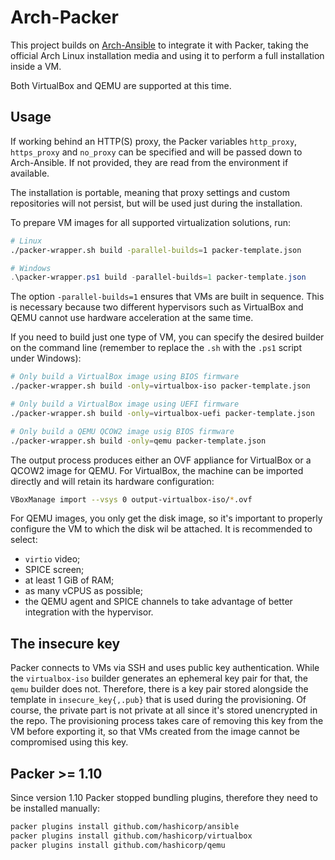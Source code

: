 # Arch-Packer

This project builds on [Arch-Ansible](../README.md) to integrate it with
Packer, taking the official Arch Linux installation media and using it
to perform a full installation inside a VM.

Both VirtualBox and QEMU are supported at this time.

## Usage

If working behind an HTTP(S) proxy, the Packer variables `http_proxy`,
`https_proxy` and `no_proxy` can be specified and will be passed down to
Arch-Ansible. If not provided, they are read from the environment if
available.

The installation is portable, meaning that proxy settings and custom
repositories will not persist, but will be used just during the
installation.

To prepare VM images for all supported virtualization solutions, run:

```sh
# Linux
./packer-wrapper.sh build -parallel-builds=1 packer-template.json
```

```powershell
# Windows
.\packer-wrapper.ps1 build -parallel-builds=1 packer-template.json
```

The option `-parallel-builds=1` ensures that VMs are built in sequence.
This is necessary because two different hypervisors such as VirtualBox
and QEMU cannot use hardware acceleration at the same time.

If you need to build just one type of VM, you can specify the desired
builder on the command line (remember to replace the `.sh` with the `.ps1`
script under Windows):

```sh
# Only build a VirtualBox image using BIOS firmware
./packer-wrapper.sh build -only=virtualbox-iso packer-template.json

# Only build a VirtualBox image using UEFI firmware
./packer-wrapper.sh build -only=virtualbox-uefi packer-template.json

# Only build a QEMU QCOW2 image usig BIOS firmware
./packer-wrapper.sh build -only=qemu packer-template.json
```

The output process produces either an OVF appliance for VirtualBox or a QCOW2
image for QEMU. For VirtualBox, the machine can be imported directly and will
retain its hardware configuration:

```sh
VBoxManage import --vsys 0 output-virtualbox-iso/*.ovf
```

For QEMU images, you only get the disk image, so it's important to
properly configure the VM to which the disk wil be attached. It is
recommended to select:

* `virtio` video;
* SPICE screen;
* at least 1 GiB of RAM;
* as many vCPUS as possible;
* the QEMU agent and SPICE channels to take
  advantage of better integration with the hypervisor.

## The insecure key

Packer connects to VMs via SSH and uses public key authentication. While
the `virtualbox-iso` builder generates an ephemeral key pair for that, the
`qemu` builder does not. Therefore, there is a key pair stored alongside the
template in `insecure_key{,.pub}` that is used during the
provisioning. Of course, the private part is not private at all since it's
stored unencrypted in the repo. The provisioning process takes care of
removing this key from the VM before exporting it, so that VMs created from
the image cannot be compromised using this key.

## Packer >= 1.10

Since version 1.10 Packer stopped bundling plugins, therefore they need
to be installed manually:

```sh
packer plugins install github.com/hashicorp/ansible
packer plugins install github.com/hashicorp/virtualbox
packer plugins install github.com/hashicorp/qemu
```

<!-- vi: set tw=72 et sw=2 fo=tcroqan autoindent: -->
